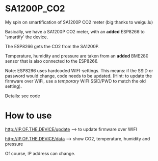 # SA1200P_CO2
My spin on smartification of SA1200P CO2 meter (big thanks to weigu.lu)

Basically, we have a SA1200P CO2 meter, with an **added** ESP8266 to 'smartify' the device.

The ESP8266 gets the CO2 from the SA1200P.

Temperature, humidity and pressure are taken from an **added** BME280 sensor that is also connected to the ESP8266.

Note: ESP8266 uses hardcoded WIFI-settings. This means: if the SSID or password would change, code needs to be updated. (Hint: to update the firmware over WiFi, use a _temporary_ WIFI SSID/PWD to match the old setting).

Details: see code

# How to use

http://IP.OF.THE.DEVICE/update --> to update firmware over WIFI

http://IP.OF.THE.DEVICE/data --> show CO2, temperature, humidity and pressure

Of course, IP address can change.
